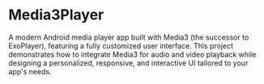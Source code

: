 # Media3Player
A modern Android media player app built with Media3 (the successor to ExoPlayer), featuring a fully customized user interface. This project demonstrates how to integrate Media3 for audio and video playback while designing a personalized, responsive, and interactive UI tailored to your app's needs.
